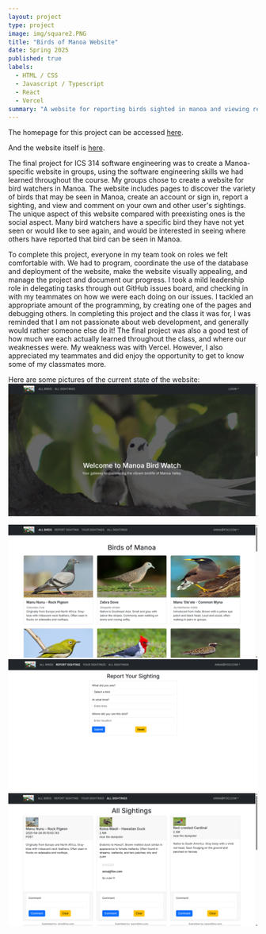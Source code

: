 ```yaml
---
layout: project
type: project
image: img/square2.PNG
title: "Birds of Manoa Website"
date: Spring 2025
published: true
labels:
  - HTML / CSS
  - Javascript / Typescript
  - React
  - Vercel
summary: "A website for reporting birds sighted in manoa and viewing reports, for ICS 314."
---
```


The homepage for this project can be accessed [here](https://manoa-bird-watch.github.io/).    

And the website itself is [here](https://m1-git-main-jeffrey8193s-projects.vercel.app/).    

The final project for ICS 314 software engineering was to create a Manoa-specific website in groups, using the software engineering skills we had learned throughout the course. My groups chose to create a website for bird watchers in Manoa. The website includes pages to discover the variety of birds that may be seen in Manoa, create an account or sign in, report a sighting, and view and comment on your own and other user's sightings. The unique aspect of this website compared with preexisting ones is the social aspect. Many bird watchers have a specific bird they have not yet seen or would like to see again, and would be interested in seeing where others have reported that bird can be seen in Manoa. 

To complete this project, everyone in my team took on roles we felt comfortable with. We had to program, coordinate the use of the database and deployment of the website, make the website visually appealing, and manage the project and document our progress. I took a mild leadership role in delegating tasks through out GitHub issues board, and checking in with my teammates on how we were each doing on our issues. I tackled an appropriate amount of the programming, by creating one of the pages and debugging others. In completing this project and the class it was for, I was reminded that I am not passionate about web development, and generally would rather someone else do it! The final project was also a good test of how much we each actually learned throughout the class, and where our weaknesses were. My weakness was with Vercel. However, I also appreciated my teammates and did enjoy the opportunity to get to know some of my classmates more. 

Here are some pictures of the current state of the website:
<img class="img-fluid" src="../img/homepg.png">  

<img class="img-fluid" src="../img/birdsofmanoa.png">      

<img class="img-fluid" src="../img/reportsighting.png">    

<img class="img-fluid" src="../img/allbirds.png">     

